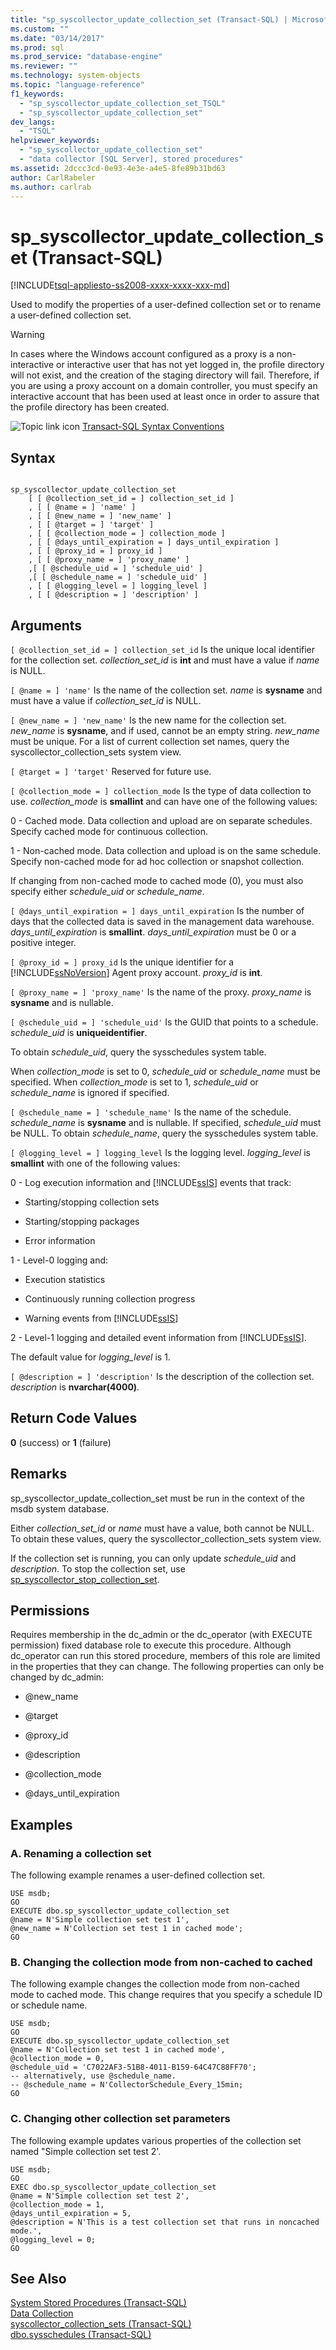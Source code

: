 ```yaml
---
title: "sp_syscollector_update_collection_set (Transact-SQL) | Microsoft Docs"
ms.custom: ""
ms.date: "03/14/2017"
ms.prod: sql
ms.prod_service: "database-engine"
ms.reviewer: ""
ms.technology: system-objects
ms.topic: "language-reference"
f1_keywords: 
  - "sp_syscollector_update_collection_set_TSQL"
  - "sp_syscollector_update_collection_set"
dev_langs: 
  - "TSQL"
helpviewer_keywords: 
  - "sp_syscollector_update_collection_set"
  - "data collector [SQL Server], stored procedures"
ms.assetid: 2dccc3cd-0e93-4e3e-a4e5-8fe89b31bd63
author: CarlRabeler
ms.author: carlrab
---
```

# sp_syscollector_update_collection_set (Transact-SQL)
[!INCLUDE[tsql-appliesto-ss2008-xxxx-xxxx-xxx-md](../../includes/applies-to-version/sqlserver.md)]

  Used to modify the properties of a user-defined collection set or to rename a user-defined collection set.  
  
> [!WARNING]  
>  In cases where the Windows account configured as a proxy is a non-interactive or interactive user that has not yet logged in, the profile directory will not exist, and the creation of the staging directory will fail. Therefore, if you are using a proxy account on a domain controller, you must specify an interactive account that has been used at least once in order to assure that the profile directory has been created.  
  
 ![Topic link icon](../../database-engine/configure-windows/media/topic-link.gif "Topic link icon") [Transact-SQL Syntax Conventions](../../t-sql/language-elements/transact-sql-syntax-conventions-transact-sql.md)  
  
## Syntax  
  
```  
  
sp_syscollector_update_collection_set   
    [ [ @collection_set_id = ] collection_set_id ]  
    , [ [ @name = ] 'name' ]  
    , [ [ @new_name = ] 'new_name' ]  
    , [ [ @target = ] 'target' ]  
    , [ [ @collection_mode = ] collection_mode ]  
    , [ [ @days_until_expiration = ] days_until_expiration ]  
    , [ [ @proxy_id = ] proxy_id ]  
    , [ [ @proxy_name = ] 'proxy_name' ]  
    ,[ [ @schedule_uid = ] 'schedule_uid' ]  
    ,[ [ @schedule_name = ] 'schedule_uid' ]  
    , [ [ @logging_level = ] logging_level ]  
    , [ [ @description = ] 'description' ]  
```  
  
## Arguments  
`[ @collection_set_id = ] collection_set_id`
 Is the unique local identifier for the collection set. *collection_set_id* is **int** and must have a value if *name* is NULL.  
  
`[ @name = ] 'name'`
 Is the name of the collection set. *name* is **sysname** and must have a value if *collection_set_id* is NULL.  
  
`[ @new_name = ] 'new_name'`
 Is the new name for the collection set. *new_name* is **sysname**, and if used, cannot be an empty string. *new_name* must be unique. For a list of current collection set names, query the syscollector_collection_sets system view.  
  
`[ @target = ] 'target'`
 Reserved for future use.  
  
`[ @collection_mode = ] collection_mode`
 Is the type of data collection to use. *collection_mode* is **smallint** and can have one of the following values:  
  
 0 - Cached mode. Data collection and upload are on separate schedules. Specify cached mode for continuous collection.  
  
 1 - Non-cached mode. Data collection and upload is on the same schedule. Specify non-cached mode for ad hoc collection or snapshot collection.  
  
 If changing from non-cached mode to cached mode (0), you must also specify either *schedule_uid* or *schedule_name*.  
  
`[ @days_until_expiration = ] days_until_expiration`
 Is the number of days that the collected data is saved in the management data warehouse. *days_until_expiration* is **smallint**. *days_until_expiration* must be 0 or a positive integer.  
  
`[ @proxy_id = ] proxy_id`
 Is the unique identifier for a [!INCLUDE[ssNoVersion](../../includes/ssnoversion-md.md)] Agent proxy account. *proxy_id* is **int**.  
  
`[ @proxy_name = ] 'proxy_name'`
 Is the name of the proxy. *proxy_name* is **sysname** and is nullable.  
  
`[ @schedule_uid = ] 'schedule_uid'`
 Is the GUID that points to a schedule. *schedule_uid* is **uniqueidentifier**.  
  
 To obtain *schedule_uid*, query the sysschedules system table.  
  
 When *collection_mode* is set to 0, *schedule_uid* or *schedule_name* must be specified. When *collection_mode* is set to 1, *schedule_uid* or *schedule_name* is ignored if specified.  
  
`[ @schedule_name = ] 'schedule_name'`
 Is the name of the schedule. *schedule_name* is **sysname** and is nullable. If specified, *schedule_uid* must be NULL. To obtain *schedule_name*, query the sysschedules system table.  
  
`[ @logging_level = ] logging_level`
 Is the logging level. *logging_level* is **smallint** with one of the following values:  
  
 0 - Log execution information and [!INCLUDE[ssIS](../../includes/ssis-md.md)] events that track:  
  
-   Starting/stopping collection sets  
  
-   Starting/stopping packages  
  
-   Error information  
  
 1 - Level-0 logging and:  
  
-   Execution statistics  
  
-   Continuously running collection progress  
  
-   Warning events from [!INCLUDE[ssIS](../../includes/ssis-md.md)]  
  
 2 - Level-1 logging and detailed event information from [!INCLUDE[ssIS](../../includes/ssis-md.md)].  
  
 The default value for *logging_level* is 1.  
  
`[ @description = ] 'description'`
 Is the description of the collection set. *description* is **nvarchar(4000)**.  
  
## Return Code Values  
 **0** (success) or **1** (failure)  
  
## Remarks  
 sp_syscollector_update_collection_set must be run in the context of the msdb system database.  
  
 Either *collection_set_id* or *name* must have a value, both cannot be NULL. To obtain these values, query the syscollector_collection_sets system view.  
  
 If the collection set is running, you can only update *schedule_uid* and *description*. To stop the collection set, use [sp_syscollector_stop_collection_set](../../relational-databases/system-stored-procedures/sp-syscollector-stop-collection-set-transact-sql.md).  
  
## Permissions  
 Requires membership in the dc_admin or the dc_operator (with EXECUTE permission) fixed database role to execute this procedure. Although dc_operator can run this stored procedure, members of this role are limited in the properties that they can change. The following properties can only be changed by dc_admin:  
  
-   @new_name  
  
-   @target  
  
-   @proxy_id  
  
-   @description  
  
-   @collection_mode  
  
-   @days_until_expiration  
  
## Examples  
  
### A. Renaming a collection set  
 The following example renames a user-defined collection set.  
  
```  
USE msdb;  
GO  
EXECUTE dbo.sp_syscollector_update_collection_set  
@name = N'Simple collection set test 1',  
@new_name = N'Collection set test 1 in cached mode';  
GO  
```  
  
### B. Changing the collection mode from non-cached to cached  
 The following example changes the collection mode from non-cached mode to cached mode. This change requires that you specify a schedule ID or schedule name.  
  
```  
USE msdb;  
GO  
EXECUTE dbo.sp_syscollector_update_collection_set  
@name = N'Collection set test 1 in cached mode',  
@collection_mode = 0,  
@schedule_uid = 'C7022AF3-51B8-4011-B159-64C47C88FF70';  
-- alternatively, use @schedule_name.  
-- @schedule_name = N'CollectorSchedule_Every_15min;  
GO  
```  
  
### C. Changing other collection set parameters  
 The following example updates various properties of the collection set named "Simple collection set test 2'.  
  
```  
USE msdb;  
GO  
EXEC dbo.sp_syscollector_update_collection_set  
@name = N'Simple collection set test 2',  
@collection_mode = 1,  
@days_until_expiration = 5,  
@description = N'This is a test collection set that runs in noncached mode.',  
@logging_level = 0;  
GO  
```  
  
## See Also  
 [System Stored Procedures &#40;Transact-SQL&#41;](../../relational-databases/system-stored-procedures/system-stored-procedures-transact-sql.md)   
 [Data Collection](../../relational-databases/data-collection/data-collection.md)   
 [syscollector_collection_sets &#40;Transact-SQL&#41;](../../relational-databases/system-catalog-views/syscollector-collection-sets-transact-sql.md)   
 [dbo.sysschedules &#40;Transact-SQL&#41;](../../relational-databases/system-tables/dbo-sysschedules-transact-sql.md)  
  
  
